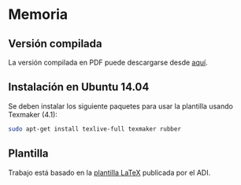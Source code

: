 # Memoria

## Versión compilada

La versión compilada en PDF puede descargarse desde [aquí](http://latex.aslushnikov.com/compile?git=git://github.com/rorromr/memoria&target=memoria.tex).

## Instalación en Ubuntu 14.04

Se deben instalar los siguiente paquetes para usar la plantilla usando Texmaker (4.1):

```bash
sudo apt-get install texlive-full texmaker rubber
```

## Plantilla

Trabajo está basado en la [plantilla LaTeX](https://github.com/FCFM-ADI/memoria-latex) publicada por el ADI.
